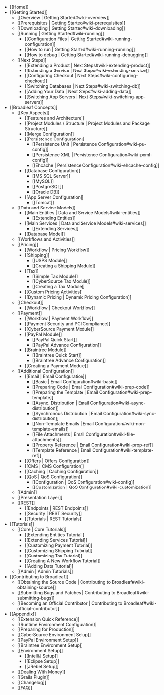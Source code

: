 - [[Home]]
- [[Getting Started]]
    - [[Overview | Getting Started#wiki-overview]]
    - [[Prerequisites | Getting Started#wiki-prerequisites]]
    - [[Downloading | Getting Started#wiki-downloading]]
    - [[Running | Getting Started#wiki-running]]
        - [[Configuration Files | Getting Started#wiki-running-configuration]]
        - [[How to run | Getting Started#wiki-running-running]]
        - [[How to debug | Getting Started#wiki-running-debugging]]
    - [[Next Steps]]
        - [[Extending a Product | Next Steps#wiki-extending-product]]
        - [[Extending a Service | Next Steps#wiki-extending-service]]
        - [[Configuring Checkout | Next Steps#wiki-configuring-checkout]]
        - [[Switching Databases | Next Steps#wiki-switching-db]]
        - [[Adding Your Data | Next Steps#wiki-adding-data]]
        - [[Switching App Servers | Next Steps#wiki-switching-app-servers]]
- [[Broadleaf Concepts]]
    - [[Key Aspects]]
        - [[Features and Architecture]]
        - [[Project Modules / Structure | Project Modules and Package Structure]]
        - [[Merge Configuration]]
        - [[Persistence Configuration]]
            - [[Persistence Unit | Persistence Configuration#wiki-pu-config]]
            - [[Persistence XML | Persistence Configuration#wiki-pxml-config]]
            - [[Ehcache | Persistence Configuration#wiki-ehcache-config]]
        - [[Database Configuration]]
            - [[MS SQL Server]]
            - [[MySQL]]
            - [[PostgreSQL]]
            - [[Oracle DB]]
        - [[App Server Configuration]]
            - [[Tomcat]]
    - [[Data and Service Models]]
        - [[Main Entities | Data and Service Models#wiki-entities]]
            - [[Extending Entities]]
        - [[Main Services | Data and Service Models#wiki-services]]
            - [[Extending Services]]
        - [[Database Model]]
    - [[Workflows and Activities]]
    - [[Pricing]]
        - [[Workflow | Pricing Workflow]]
        - [[Shipping]]
            - [[USPS Module]]
            - [[Creating a Shipping Module]]
        - [[Tax]]
            - [[Simple Tax Module]]
            - [[CyberSource Tax Module]]
            - [[Creating a Tax Module]]
        - [[Custom Pricing Activities]]
        - [[Dynamic Pricing | Dynamic Pricing Configuration]]
    - [[Checkout]]
        - [[Workflow | Checkout Workflow]]
    - [[Payment]]
        - [[Workflow | Payment Workflow]]
        - [[Payment Security and PCI Compliance]]
        - [[CyberSource Payment Module]]
        - [[PayPal Module]]
            - [[PayPal Quick Start]]
            - [[PayPal Advance Configuration]]
        - [[Braintree Module]]
            - [[Braintree Quick Start]]
            - [[Braintree Advance Configuration]]
        - [[Creating a Payment Module]]
    - [[Additional Configuration]]
        - [[Email | Email Configuration]]
            - [[Basic | Email Configuration#wiki-basic]]
            - [[Preparing Code | Email Configuration#wiki-prep-code]]
            - [[Preparing the Template | Email Configuration#wiki-prep-template]]
            - [[Async. Distribution | Email Configuration#wiki-async-distribution]]
            - [[Synchronous Distribution | Email Configuration#wiki-sync-distribution]]
            - [[Non-Template Emails | Email Configuration#wiki-non-template-emails]]
            - [[File Attachments | Email Configuration#wiki-file-attachments]]
            - [[Property Reference | Email Configuration#wiki-prop-ref]]
            - [[Template Reference | Email Configuration#wiki-template-ref]]
        - [[Offers | Offers Configuration]]
        - [[CMS | CMS Configuration]]
        - [[Caching | Caching Configuration]]
        - [[QoS | QoS Configuration]]
            - [[Configuration | QoS Configuration#wiki-config]]
            - [[Customization | QoS Configuration#wiki-customization]]
    - [[Admin]]
    - [[Presentation Layer]]
    - [[REST]]
        - [[Endpoints | REST Endpoints]]
        - [[Security | REST Security]]
        - [[Tutorials | REST Tutorials]]
- [[Tutorials]]
    - [[Core | Core Tutorials]]
        - [[Extending Entities Tutorial]]
        - [[Extending Services Tutorial]]
        - [[Customizing Payment Tutorial]]
        - [[Customizing Shipping Tutorial]]
        - [[Customizing Tax Tutorial]]
        - [[Creating A New Workflow Tutorial]]
        - [[Adding Data Tutorial]]
    - [[Admin | Admin Tutorials]]
- [[Contributing to Broadleaf]]
    - [[Obtaining the Source Code | Contributing to Broadleaf#wiki-obtaining-source]]
    - [[Submitting Bugs and Patches | Contributing to Broadleaf#wiki-submitting-bugs]]
    - [[Becoming an Official Contributor | Contributing to Broadleaf#wiki-official-contributor]]
- [[Appendix]]
    - [[Extension Quick Reference]]
    - [[Runtime Environment Configuration]]
    - [[Preparing for Production]]
    - [[CyberSource Environment Setup]]
    - [[PayPal Environment Setup]]
    - [[Braintree Environment Setup]]
    - [[Environment Setup]]
        - [[IntelliJ Setup]]
        - [[Eclipse Setup]]
        - [[JRebel Setup]]
    - [[Dealing With Money]]
    - [[Grails Plugin]]
    - [[Changelog]]
    - [[FAQ]]
